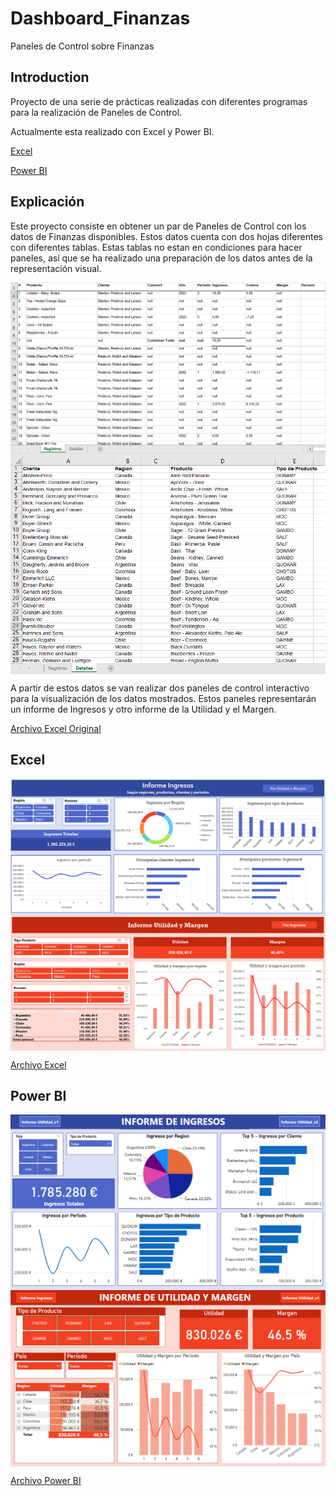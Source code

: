 # Dashboard_Finanzas
Paneles de Control sobre Finanzas

## Introduction
Proyecto de una serie de prácticas realizadas con diferentes programas para la realización de Paneles de Control.

Actualmente esta realizado con Excel y Power BI.

[Excel](https://github.com/ntr94/Dashboard_Finanzas/blob/main/README.md#excel)

[Power BI](https://github.com/ntr94/Dashboard_Finanzas/blob/main/README.md#power-bi)

## Explicación
Este proyecto consiste en obtener un par de Paneles de Control con los datos de Finanzas disponibles. Estos datos cuenta con dos hojas diferentes con diferentes tablas. Estas tablas no estan en condiciones para hacer paneles, así que se ha realizado una preparación de los datos antes de la representación visual.

<img src="Finanzas_Registro.PNG" style="display: block; margin: auto;">

<img src="Finanzas_Detalles.PNG" style="display: block; margin: auto;">

A partir de estos datos se van realizar dos paneles de control interactivo para la visualización de los datos mostrados. Estos paneles representarán un informe de Ingresos y otro informe de la Utilidad y el Margen.

[Archivo Excel Original](https://github.com/ntr94/Dashboard_Finanzas/blob/main/Finanzas_Original.xlsx)

## Excel

<img src="Excel/Informe_Ingresos_Excel.PNG" style="display: block; margin: auto;">

<img src="Excel/Informe_Utilidad_Excel.PNG" style="display: block; margin: auto;">

[Archivo Excel](https://github.com/ntr94/Dashboard_Finanzas/blob/main/Excel/Informe_Finanzas_Excel.xlsx)

## Power BI

<img src="Power BI/Informe_Ingresos_PowerBI.PNG" style="display: block; margin: auto;">

<img src="Power BI/Informe_Utilidad_PowerBI.PNG" style="display: block; margin: auto;">

[Archivo Power BI](https://github.com/ntr94/Dashboard_Finanzas/blob/main/Power%20BI/Informe_Finanzas_PowerBI.pbix)
